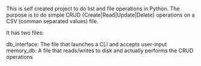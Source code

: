 This is self created project to do list and file operations in Python.
The purpose is to do simple CRUD {Create|Read|Update|Delete} operations on a CSV (comman separated values) file.

It has two files:

db_interface: The file that launches a CLI and accepts user-input
memory_db: A file that reads/writes to disk and actually performs the CRUD operations
